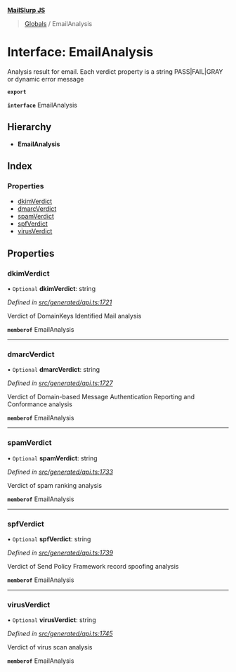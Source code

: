 **[MailSlurp JS](../README.md)**

> [Globals](../README.md) / EmailAnalysis

# Interface: EmailAnalysis

Analysis result for email. Each verdict property is a string PASS|FAIL|GRAY or dynamic error message

**`export`** 

**`interface`** EmailAnalysis

## Hierarchy

* **EmailAnalysis**

## Index

### Properties

* [dkimVerdict](emailanalysis.md#dkimverdict)
* [dmarcVerdict](emailanalysis.md#dmarcverdict)
* [spamVerdict](emailanalysis.md#spamverdict)
* [spfVerdict](emailanalysis.md#spfverdict)
* [virusVerdict](emailanalysis.md#virusverdict)

## Properties

### dkimVerdict

• `Optional` **dkimVerdict**: string

*Defined in [src/generated/api.ts:1721](https://github.com/mailslurp/mailslurp-client/blob/05090ce/src/generated/api.ts#L1721)*

Verdict of DomainKeys Identified Mail analysis

**`memberof`** EmailAnalysis

___

### dmarcVerdict

• `Optional` **dmarcVerdict**: string

*Defined in [src/generated/api.ts:1727](https://github.com/mailslurp/mailslurp-client/blob/05090ce/src/generated/api.ts#L1727)*

Verdict of Domain-based Message Authentication Reporting and Conformance analysis

**`memberof`** EmailAnalysis

___

### spamVerdict

• `Optional` **spamVerdict**: string

*Defined in [src/generated/api.ts:1733](https://github.com/mailslurp/mailslurp-client/blob/05090ce/src/generated/api.ts#L1733)*

Verdict of spam ranking analysis

**`memberof`** EmailAnalysis

___

### spfVerdict

• `Optional` **spfVerdict**: string

*Defined in [src/generated/api.ts:1739](https://github.com/mailslurp/mailslurp-client/blob/05090ce/src/generated/api.ts#L1739)*

Verdict of Send Policy Framework record spoofing analysis

**`memberof`** EmailAnalysis

___

### virusVerdict

• `Optional` **virusVerdict**: string

*Defined in [src/generated/api.ts:1745](https://github.com/mailslurp/mailslurp-client/blob/05090ce/src/generated/api.ts#L1745)*

Verdict of virus scan analysis

**`memberof`** EmailAnalysis
